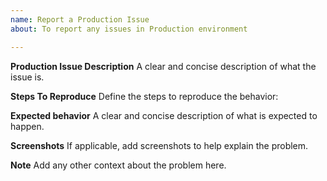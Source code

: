 ```yaml
---
name: Report a Production Issue
about: To report any issues in Production environment

---
```


**Production Issue Description**
A clear and concise description of what the issue is.

**Steps To Reproduce**
Define the steps to reproduce the behavior:

**Expected behavior**
A clear and concise description of what is expected to happen.

**Screenshots**
If applicable, add screenshots to help explain the problem.

**Note**
Add any other context about the problem here.
